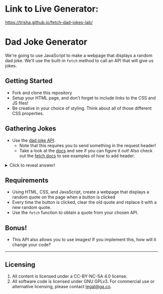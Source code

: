 # Link to Live Generator:
https://trisha.github.io/fetch-dad-jokes-lab/

# Dad Joke Generator

We're going to use JavaScript to make a webpage that displays a random dad joke. We'll use the built-in `fetch` method to call an API that will give us jokes.

## Getting Started

* Fork and clone this repository
* Setup your HTML page, and don't forget to include links to the CSS and JS files!
* Be creative in your choice of styling. Think about all of those different CSS properties.

## Gathering Jokes

* Use the [dad joke API](https://icanhazdadjoke.com/api). 
  * Note that this requires you to send something in the request header!
  * Take a look at the [docs](https://icanhazdadjoke.com/api) and see if you can figure it out! Also check out the [fetch docs](https://developer.mozilla.org/en-US/docs/Web/API/Fetch_API/Using_Fetch) to see examples of how to add header.

<details>
<summary>Click to reveal answer!</summary>
 
```
fetch('https://icanhazdadjoke.com/', {
  headers: {
    'Accept': 'application/json'
  }
})
```
</details>

## Requirements

* Using HTML, CSS, and JavaScript, create a webpage that displays a random quote on the page when a button is clicked
* Every time the button is clicked, clear the old quote and replace it with a new random quote.
* Use the `fetch` function to obtain a quote from your chosen API.

## Bonus!
  * This API also allows you to use images! If you implement this, how will it change your code?
---

## Licensing
1. All content is licensed under a CC-BY-NC-SA 4.0 license.
2. All software code is licensed under GNU GPLv3. For commercial use or alternative licensing, please contact legal@ga.co.

